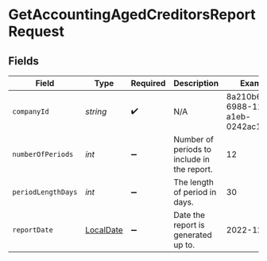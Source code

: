 # GetAccountingAgedCreditorsReportRequest


## Fields

| Field                                                               | Type                                                                | Required                                                            | Description                                                         | Example                                                             |
| ------------------------------------------------------------------- | ------------------------------------------------------------------- | ------------------------------------------------------------------- | ------------------------------------------------------------------- | ------------------------------------------------------------------- |
| `companyId`                                                         | *string*                                                            | :heavy_check_mark:                                                  | N/A                                                                 | 8a210b68-6988-11ed-a1eb-0242ac120002                                |
| `numberOfPeriods`                                                   | *int*                                                               | :heavy_minus_sign:                                                  | Number of periods to include in the report.                         | 12                                                                  |
| `periodLengthDays`                                                  | *int*                                                               | :heavy_minus_sign:                                                  | The length of period in days.                                       | 30                                                                  |
| `reportDate`                                                        | [LocalDate](https://nodatime.org/3.1.x/api/NodaTime.LocalDate.html) | :heavy_minus_sign:                                                  | Date the report is generated up to.                                 | 2022-12-31                                                          |